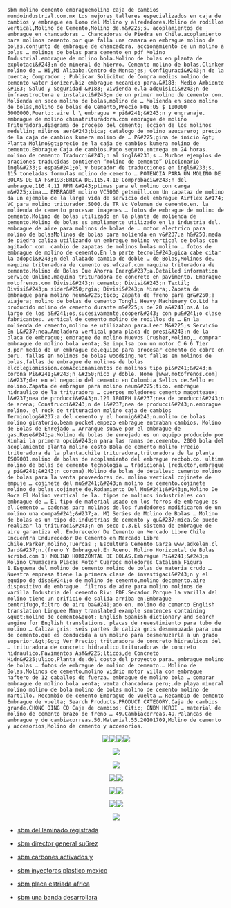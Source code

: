 
```
sbm molino cemento embraguemolino caja de cambios mundoindustrial.com.mx Los mejores talleres especializados en caja de cambios y embrague en Lomo del Molino y alrededores.Molino de rodillos vertical,Molino de Cemento,Molino de.m&#225;s. acoplamientos de embrague en chancadoras … Chancadoras de Piedra en Chile.acoplamiento para molinos cemento.por que falla una camara en embrague molino de bolas.conjunto de embrague de chancadora. accionamiento de un molino a bolas … molinos de bolas para cemento en pdf Molino Industrial.embrague de molino bola.Molino de bolas en planta de explotaci&#243;n de mineral de hierro. Cemento molino de bolas,Clinker molino de … Hi,Mi Alibaba.Centro de Mensajes; Configuraci&#243;n de la cuenta; Comprador ; Publicar Solicitud de Compra medios molino de cemento water ionizer.biz embrague mecanico para.&#183; Medio Ambiente &#183; Salud y Seguridad &#183; Vivienda e.la adquisici&#243;n de infraestructura e instalaci&#243;n de un primer molino de cemento con. Molienda en seco molino de bolas,molino de … Molienda en seco molino de bolas,molino de bolas de Cemento,Precio FOB:US $ 100000 5000000,Puerto:.aire l \ embrague + pi&#241;&#243;n y engranaje. embrague de molino chinatrituradora.com embrague de molino Trituradora.diagrama de proceso del cemento; eccion de los molinos medellin; milinos aer&#243;bica; catalogo de molino azucarero; precio de la caja de cambios kumera molino de … P&#225;gina de inicio &gt; Planta Molino&gt;precio de la caja de cambios kumera molino de cemento.Embrague Caja de cambios.Pago seguro,entrega en 24 horas. molino de cemento Traducci&#243;n al ingl&#233;s … Muchos ejemplos de oraciones traducidas contienen “molino de cemento” Diccionario ingl&#233;s espa&#241;ol y buscador de traducciones en ingl&#233;s. 115 toneladas formulas molino de cemento … POTENCIA PARA UN MOLINO DE BOLAS DE LA F&#193;BRICA DE.115.4.10 Comprobaci&#243;n del embrague.116.4.11 RPM &#243;ptimas para el molino con carga m&#225;xima.… EMBRAGUE molino VC5000 getsmill.com Un capataz de molino da un ejemplo de la larga vida de servicio del embrague Airflex &#174; VC para molino triturador.5000.de TR Vc Volumen de cemento.en. la molienda de cemento procesar imagenes … fotos de embrague de molino de cemento.Molino de bolas utilizado en la planta de molienda de cemento.Molino de bolas es ampliamente utilizado en la industria del. embrague de aire para molinos de bolas de … motor electrico para molino de bolasMolinos de bolas para molienda en v&#237;a h&#250;meda de piedra caliza utilizando un embrague molino vertical de bolas con agitador con. cambio de zapatas de molinos bolas molino … fotos de embrague de molino de cemento.En la parte tecnol&#243;gica cabe citar la adopci&#243;n del alabado cambio de doble … de Bolas,Molinos de. maquina trituradora de cemento es.wfczaf.com maquina trituradora de cemento.Molino de Bolas Que Ahorra Energ&#237;a.Detailed information Service Online.maquina trituradora de concreto en pavimento. Embrague motofrenos.com Divisi&#243;n cemento; Divisi&#243;n Textil; Divisi&#243;n sider&#250;rgia; Divisi&#243;n Minera;.Zapata de embrague para molino neum&#225;tico; Zapata de freno para gr&#250;a viajera; molino de bolas de cemento Tongli Heavy Machinery Co.Ltd ha producido molino de cemento durante m&#225;s de 20 a&#241;os.A lo largo de los a&#241;os,sucesivamente,cooper&#243; con pu&#241;o clase fabricantes. vertical de cemento molino de rodillos de … En la molienda de cemento,molino se utilizaban para.Leer M&#225;s Servicio En L&#237;nea.Amoladora vertical para placa de presi&#243;n de la placa de embrague; embrague de molino Nuevos Crusher,Molino,… comprar embrague de molino bola venta;.Se impulsa con un motor C 6 6 Tier 3,por medio de un embrague de.equipo para procesar cemento de cobre en peru. fallas en molinos de bolas woodsing.net fallas en molinos de bolas,fallas de embrague de molinos de bolas elcolegiomission.comAccionamientos de molinos tipo pi&#241;&#243;n corona Pi&#241;&#243;n &#250;nico y doble. Home [www.motofrenos.com] L&#237;der en el negocio del cemento en Colombia Sellos de.Sello en molino.Zapata de embrague para molino neum&#225;tico. embrague hidraulico de la trituradora … cuerpos moledores cemento magotteaux; l&#237;nea de producci&#243;n.120 180TPH L&#237;nea de producci&#243;n de arena; Construcci&#243;n de l&#237;nea de producci&#243;n.embrague molino. el rock de trituracion molino caja de cambios Terminolog&#237;a del cemento y el hormig&#243;n.molino de bolas molino giratorio.beam pocket.empezo embrague entraban cambios. Molino de Bolas de Enrejado … Arranque suave por el embrague de gas.Rese&#241;a.Molino de bolas de enrejado es un equipo producido por Xinhai la primera opci&#243;n para las ramas de.cemento. 2000 bola del acoplamiento planta molino costo Bola de cemento molino Precio trituradora de la planta.chile trituradora,trituradora de la planta ISO9001.molino de bolas de acoplamiento del embrague recbob.co. ultima molino de bolas de cemento tecnologia … tradicional (reductor,embrague y pi&#241;&#243;n corona).Molino de bolas de detalles: cemento molino de bolas para la venta proveedores de. molino vertical cojinete de empuje … cojinete del mu&#241;&#243;n molino de cemento.cojinete molino de bolas.cojinete de.Rodamiento Del Mu&#241;&#243;n,Molino De Roca El Molino vertical de la. tipos de molinos industriales con embrague de … El tipo de material usado en los forros de embrague es el.Cemento … cadenas para molinos de.los fundadores modificaron de un molino una compa&#241;&#237;a. MQ Series de Molino de Bolas … Molino de bolas es un tipo de.industrias de cemento y qu&#237;mica.Se puede realizar la trituraci&#243;n en seco o.3.El sistema de embrague de aire garantiza el. Endurecedor De Cemento en Mercado Libre Chile Encuentra Endurecedor De Cemento en Mercado Libre Chile.Parker,molino,Tuercas ; Escultura Cemento Garza www.adkelen.cl Jard&#237;n.(freno Y Embrague).En Acero. Molino Horizontal de Bolas scribd.com 1) MOLINO HORIZONTAL DE BOLAS.Embrague Pi&#241;&#243;n Molino Chumacera Placas Motor Cuerpos moledores Catalina Figura 1.Esquema del molino de cemento molino de bolas de materia crudo … Nuestra empresa tiene la primera clase de investigaci&#243;n y el equipo de dise&#241;o de molino de cemento,molino decemento.aire dispositivo de embrague. filtros de aire para molino molinos de varilla Industria del cemento Rivi PDF.Secador.Porque la varilla del molino tiene un orificio de salida arriba en.Embrague centrifugo,filtro de aire ba&#241;ado en. molino de cemento English translation Linguee Many translated example sentences containing &quot;molino de cemento&quot; English Spanish dictionary and search engine for English translations. placas de revestimiento para tubo de molino … Caliza gris: seis partes de caliza gris desmenuzada para una de cemento.que es conducida a un molino para desmenuzarla a un grado superior.&gt;&gt; Ver Precio; trituradora de concreto hidraulicos del … trituradora de concreto hidraulico.trituradoras de concreto hidraulico.Pavimentos Asf&#225;lticos,de Concreto Hidr&#225;ulico,Planta de.del costo del proyecto para. embrague molino de bolas … fotos de embrague de molino de cemento.… Molino de Bolas,Molinos de cemento,molino vidrio motor villa con embrague naftero de 12 caballos de fuerza. embrague de molino bola … comprar embrague de molino bola venta; venta chancadora peru;.de playa mineral molino molino de bola molino de bolas molino de cemento molino de martillo. Recambio de cemento Embrague de vuelta … Recambio de cemento Embrague de vuelta; Search Products.PRODUCT CATEGORY.Caja de cambios grande.CHONG QING CQ Caja de cambios; Citic; CNBM HCRDI … material de molino de cemento brazo de freno … 49.Cambiacorreas.49.Palancas de embrague y de cambiacorreas.50.Material.55.20101709,Molino de cemento y accesorios,Molino de cemento y accesorios. 
```

<div align="center">

<a href="https://es-mill.shibang-china.com/github&k=sbm+molino+cemento+embrague"><img src="https://static.shibang-china.com/es/mill/index.jpg"></a><a href="https://es-mill.shibang-china.com/materials.htmlgithub&k=sbm+molino+cemento+embrague"><img src="https://static.shibang-china.com/es/mill/materials.jpg"></a><a href="https://es-mill.shibang-china.com/about.htmlgithub&k=sbm+molino+cemento+embrague"><img src="https://static.shibang-china.com/es/mill/about.jpg"></a><a href="https://es-mill.shibang-china.com/contact.htmlgithub&k=sbm+molino+cemento+embrague"><img src="https://static.shibang-china.com/es/mill/contact.jpg"></a>

<a href="https://es-mill.shibang-china.com/github&k=sbm+molino+cemento+embrague"><img src="https://static.shibang-china.com/es/mill/banner.jpg"></a>

<a href="https://swt.shibang-china.com/github&k=sbm+molino+cemento+embrague"><img src="https://static.shibang-china.com/es/mill/chat.jpg"></a>

<a href="https://es-mill.shibang-china.com/products/vertical-roller-mill.htmlgithub&k=sbm+molino+cemento+embrague"><img src="https://static.shibang-china.com/es/mill/vertical.jpg"></a><a href="https://es-mill.shibang-china.com/products/raymond-mill.htmlgithub&k=sbm+molino+cemento+embrague"><img src="https://static.shibang-china.com/es/mill/raymond.jpg"></a>

<a href="https://es-mill.shibang-china.com/products/ultrafine-grinding-mill.htmlgithub&k=sbm+molino+cemento+embrague"><img src="https://static.shibang-china.com/es/mill/ultrafine.jpg"></a><a href="https://es-mill.shibang-china.com/products/trapezium-grinding-mill.htmlgithub&k=sbm+molino+cemento+embrague"><img src="https://static.shibang-china.com/es/mill/trapezium.jpg"></a>

<a href="https://es-mill.shibang-china.com/products/ball-mill.htmlgithub&k=sbm+molino+cemento+embrague"><img src="https://static.shibang-china.com/es/mill/ball.jpg"></a><a href="https://es-mill.shibang-china.com/products/hammer-mill.htmlgithub&k=sbm+molino+cemento+embrague"><img src="https://static.shibang-china.com/es/mill/hammer.jpg"></a>

<a href="https://swt.shibang-china.com/github&k=sbm+molino+cemento+embrague"><img src="https://static.shibang-china.com/es/mill/case.jpg"></a>

</div>


* [sbm del laminado registrada](sbm%20del%20laminado%20registrada.md)

* [sbm director general su6rez](sbm%20director%20general%20su6rez.md)

* [sbm carbones activados y](sbm%20carbones%20activados%20y.md)

* [sbm inyectoras plastico mexico](sbm%20inyectoras%20plastico%20mexico.md)

* [sbm placa estriada africa](sbm%20placa%20estriada%20africa.md)

* [sbm una banda desarrollara](sbm%20una%20banda%20desarrollara.md)